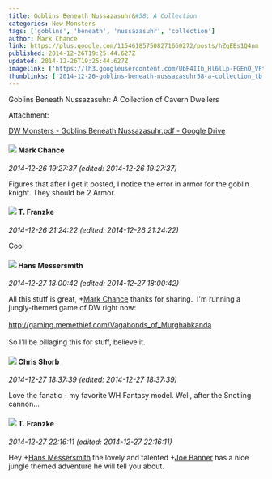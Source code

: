 ```yaml
---
title: Goblins Beneath Nussazasuhr&#58; A Collection
categories: New Monsters
tags: ['goblins', 'beneath', 'nussazasuhr', 'collection']
author: Mark Chance
link: https://plus.google.com/115461857508271660272/posts/hZgEEs1Q4nm
published: 2014-12-26T19:25:44.627Z
updated: 2014-12-26T19:25:44.627Z
imagelink: ['https://lh3.googleusercontent.com/UbF4IIb_Hl6lLp-FGEnQ_VFtkKvMjdd2JR9SodRYwWZ7BMWHkYayUGunycyALkGIy47sjCsNgCiXS5DVtTfO5tLbo_di174IyaNVha1ntpGbikkgXXwCNBNiWjMdOeLWNbLCUlQU=s1600']
thumblinks: ['2014-12-26-goblins-beneath-nussazasuhr58-a-collection_tb.png']
---
```


Goblins Beneath Nussazasuhr: A Collection of Cavern Dwellers


Attachment:

<a href='https://drive.google.com/file/d/0B_z2jviQ47OqZkRvQUJtLTFwZU0/view?usp=sharing'>DW Monsters - Goblins Beneath Nussazasuhr.pdf - Google Drive</a>


<div id='comment z13lgpd53xi1gzkjm04cfd2j1wyuh5n5who'>
  <h4><img src='{{site.baseurl}}//images/avatars/115461857508271660272_photo.jpg'> Mark Chance</h4>
      <p><cite>2014-12-26 19:27:37 (edited: 2014-12-26 19:27:37)</cite></p>
        <p>Figures that after I get it posted, I notice the error in armor for the goblin knight. They should be 2 Armor.</p>
</div>
        

<div id='comment z13lgpd53xi1gzkjm04cfd2j1wyuh5n5who'>
  <h4><img src='{{site.baseurl}}//images/avatars/110330901807759406775_photo.jpg'> T. Franzke</h4>
      <p><cite>2014-12-26 21:24:22 (edited: 2014-12-26 21:24:22)</cite></p>
        <p>Cool</p>
</div>
        

<div id='comment z13lgpd53xi1gzkjm04cfd2j1wyuh5n5who'>
  <h4><img src='{{site.baseurl}}//images/avatars/103621222517115518496_photo.jpg'> Hans Messersmith</h4>
      <p><cite>2014-12-27 18:00:42 (edited: 2014-12-27 18:00:42)</cite></p>
        <p>All this stuff is great, <span class="proflinkWrapper"><span class="proflinkPrefix">+</span><a class="proflink" href="https://plus.google.com/115461857508271660272" oid="115461857508271660272">Mark Chance</a></span> thanks for sharing.  I&#39;m running a jungly-themed game of DW right now:<br /><br /><a href="http://gaming.memethief.com/Vagabonds_of_Murghabkanda" class="ot-anchor">http://gaming.memethief.com/Vagabonds_of_Murghabkanda</a><br /><br />So I&#39;ll be pillaging this for stuff, believe it.</p>
</div>
        

<div id='comment z13lgpd53xi1gzkjm04cfd2j1wyuh5n5who'>
  <h4><img src='{{site.baseurl}}//images/avatars/116785724378741876952_photo.jpg'> Chris Shorb</h4>
      <p><cite>2014-12-27 18:37:39 (edited: 2014-12-27 18:37:39)</cite></p>
        <p>Love the fanatic - my favorite WH Fantasy model. Well, after the Snotling cannon...</p>
</div>
        

<div id='comment z13lgpd53xi1gzkjm04cfd2j1wyuh5n5who'>
  <h4><img src='{{site.baseurl}}//images/avatars/110330901807759406775_photo.jpg'> T. Franzke</h4>
      <p><cite>2014-12-27 22:16:11 (edited: 2014-12-27 22:16:11)</cite></p>
        <p>Hey <span class="proflinkWrapper"><span class="proflinkPrefix">+</span><a class="proflink" href="https://plus.google.com/103621222517115518496" oid="103621222517115518496">Hans Messersmith</a></span> the lovely and talented <span class="proflinkWrapper"><span class="proflinkPrefix">+</span><a class="proflink" href="https://plus.google.com/103619294696451727396" oid="103619294696451727396">Joe Banner</a></span> has a nice jungle themed adventure he will tell you about.</p>
</div>
        